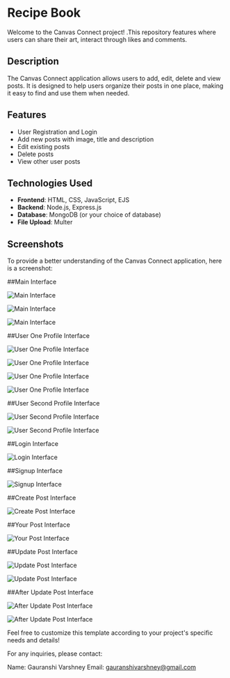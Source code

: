 # Recipe Book

Welcome to the Canvas Connect project! .This repository features where users can share their art, interact through likes and comments.

## Description

The Canvas Connect application allows users to add, edit, delete and view posts. It is designed to help users organize their posts in one place, making it easy to find and use them when needed.

## Features

- User Registration and Login
- Add new posts with image, title and description
- Edit existing posts
- Delete posts
- View other user posts

## Technologies Used

- **Frontend**: HTML, CSS, JavaScript, EJS
- **Backend**: Node.js, Express.js
- **Database**: MongoDB (or your choice of database)
- **File Upload**: Multer

## Screenshots

To provide a better understanding of the Canvas Connect application, here is a screenshot:

##Main Interface

![Main Interface](screenshot/Home1.png)

![Main Interface](screenshot/Home2.png)

![Main Interface](screenshot/Home3.png)

##User One Profile Interface

![User One Profile Interface](screenshot/Profile1.png)

![User One Profile Interface](screenshot/Profile2.png)

![User One Profile Interface](screenshot/Profile3.png)

![User One Profile Interface](screenshot/Profile4.png)

##User Second Profile Interface

![User Second Profile Interface](screenshot/OtherProfile1.png)

![User Second Profile Interface](screenshot/OtherProfile2.png)

##Login Interface

![Login Interface](screenshot/Login.png)

##Signup Interface

![Signup Interface](screenshot/Signup.png)

##Create Post Interface

![Create Post Interface](screenshot/CreatePost.png)

##Your Post Interface

![Your Post Interface](screenshot/YourPost.png)

##Update Post Interface

![Update Post Interface](screenshot/UpdatePost1.png)

![Update Post Interface](screenshot/UpdatePost2.png)

##After Update Post Interface

![After Update Post Interface](screenshot/AfterUpdatePost1.png)

![After Update Post Interface](screenshot/AfterUpdatePost2.png)

Feel free to customize this template according to your project's specific needs and details!

For any inquiries, please contact:

Name: Gauranshi Varshney
Email: gauranshivarshney@gmail.com
